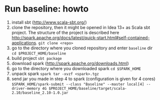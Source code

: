 Run baseline: howto
==============

1. install sbt (http://www.scala-sbt.org/)
2. clone the repository, then it might be opened in Idea 13+ as Scala sbt project.
The structure of the project is described here http://spark.apache.org/docs/latest/quick-start.html#self-contained-applications.
`git clone <repo>`
3. go to the directory where you cloned repository and enter `baseline` dir
`cd $PROJECT_HOME/baseline`
4. build project
`sbt package`
5. download spark (http://spark.apache.org/downloads.html)
6. go to the directory where you downloaded spark
`cd $SPARK_HOME`
7. unpack spark
`spark tar -xvzf <spark>.tgz`
8. send jar you made in step 4 to spark (configuration is given for 4 cores)
``$SPARK_HOME/spark-submit --class "Baseline" --master local[4] --driver-memory 4G $PROJECT_HOME/baseline/target/scala-2.10/baseline_2.10-1.0.jar``

